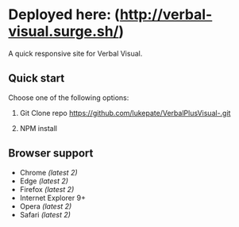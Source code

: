 # Deployed here: (http://verbal-visual.surge.sh/)


A quick responsive site for Verbal Visual.



## Quick start

Choose one of the following options:

1. Git Clone repo https://github.com/lukepate/VerbalPlusVisual-.git

2. NPM install



## Browser support

* Chrome *(latest 2)*
* Edge *(latest 2)*
* Firefox *(latest 2)*
* Internet Explorer 9+
* Opera *(latest 2)*
* Safari *(latest 2)*
